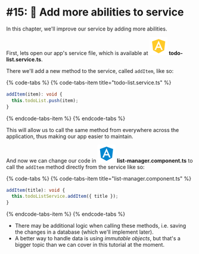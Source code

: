 # \#15: 🎁 Add more abilities to service

In this chapter, we'll improve our service by adding more abilities.

First, lets open our app's service file, which is available at ![](.gitbook/assets/service.svg) **todo-list.service.ts**.

There we'll add a new method to the service, called `addItem`, like so:

{% code-tabs %}
{% code-tabs-item title="todo-list.service.ts" %}
```typescript
addItem(item): void {
  this.todoList.push(item);
}
```
{% endcode-tabs-item %}
{% endcode-tabs %}

This will allow us to call the same method from everywhere across the application, thus making our app easier to maintain.

And now we can change our code in ![](.gitbook/assets/component.svg) **list-manager.component.ts** to call the `addItem` method directly from the service like so:

{% code-tabs %}
{% code-tabs-item title="list-manager.component.ts" %}
```typescript
addItem(title): void {
  this.todoListService.addItem({ title });
}
```
{% endcode-tabs-item %}
{% endcode-tabs %}

* There may be additional logic when calling these methods, i.e. saving the changes in a database \(which we'll implement later\).
* A better way to handle data is using _immutable objects_, but that's a bigger topic than we can cover in this tutorial at the moment.

